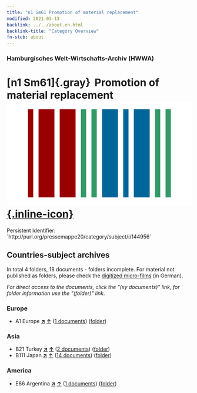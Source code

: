 ```yaml
---
title: "n1 Sm61 Promotion of material replacement"
modified: 2021-03-13
backlink: ../../about.en.html
backlink-title: "Category Overview"
fn-stub: about
---
```


### Hamburgisches Welt-Wirtschafts-Archiv (HWWA)

# [n1 Sm61]{.gray}&#8201; Promotion of material replacement &#160; [![Wikidata](/images/Wikidata-logo.svg "Wikidata"){.inline-icon}](http://www.wikidata.org/entity/Q104710412)

<div class="hint">Persistent Identifier: `http://purl.org/pressemappe20/category/subject/i/144956`</div>







## Countries-subject archives





In total 4 folders, 18 documents - folders incomplete.
For material not published as folders, please check the [digitized micro-films](/film/h1_sh.de.html) (in German).

_For direct access to the documents, click the "(xy documents)" link, for folder information use the "(folder)" link._



### Europe

- A1 Europe [**&nearr;**](../../../geo/i/140892/about.en.html "Europe (all folders)") [**&uarr;**](../../../geo/about.en.html#A1 "Country category system") (<a href="https://pm20.zbw.eu/iiifview/folder/sh/140892,144956" title="about: Europe : Promotion of material replacement" target="_blank">1 documents</a>) ([folder](../../../../folder/sh/1408xx/140892/1449xx/144956/about.en.html))

### Asia

- B21 Turkey [**&nearr;**](../../../geo/i/141111/about.en.html "Turkey (all folders)") [**&uarr;**](../../../geo/about.en.html#B21 "Country category system") (<a href="https://pm20.zbw.eu/iiifview/folder/sh/141111,144956" title="about: Turkey : Promotion of material replacement" target="_blank">2 documents</a>) ([folder](../../../../folder/sh/1411xx/141111/1449xx/144956/about.en.html))
- B111 Japan [**&nearr;**](../../../geo/i/141272/about.en.html "Japan (all folders)") [**&uarr;**](../../../geo/about.en.html#B111 "Country category system") (<a href="https://pm20.zbw.eu/iiifview/folder/sh/141272,144956" title="about: Japan : Promotion of material replacement" target="_blank">14 documents</a>) ([folder](../../../../folder/sh/1412xx/141272/1449xx/144956/about.en.html))

### America

- E86 Argentina [**&nearr;**](../../../geo/i/141692/about.en.html "Argentina (all folders)") [**&uarr;**](../../../geo/about.en.html#E86 "Country category system") (<a href="https://pm20.zbw.eu/iiifview/folder/sh/141692,144956" title="about: Argentina : Promotion of material replacement" target="_blank">1 documents</a>) ([folder](../../../../folder/sh/1416xx/141692/1449xx/144956/about.en.html))








